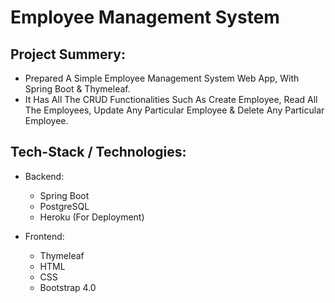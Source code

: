 # Employee Management System

<h2>Project Summery:</h2>

- Prepared A Simple Employee Management System Web App, With Spring Boot & Thymeleaf.
- It Has All The CRUD Functionalities Such As Create Employee, Read All The Employees, Update Any Particular Employee & Delete Any Particular Employee.


<h2>Tech-Stack / Technologies:</h2>

- Backend:
  - Spring Boot
  - PostgreSQL
  - Heroku (For Deployment)
  
- Frontend:
  - Thymeleaf
  - HTML
  - CSS
  - Bootstrap 4.0 


